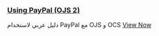 
### [Using PayPal (OJS 2)](/using-paypal-for-ojs-and-ocs/ar/)

دليل عربي لاستخدام PayPal مع OJS و OCS [View Now](/using-paypal-for-ojs-and-ocs/ar/)
